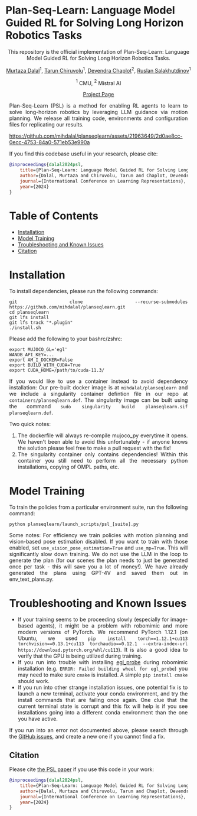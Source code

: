 # Plan-Seq-Learn: Language Model Guided RL for Solving Long Horizon Robotics Tasks
<div style="text-align: center;">

This repository is the official implementation of Plan-Seq-Learn: Language Model Guided RL for Solving Long Horizon Robotics Tasks.

[Murtaza Dalal](https://mihdalal.github.io/)$^1$, [Tarun Chiruvolu](https://www.linkedin.com/in/tarun-chiruvolu/)$^1$,  [Devendra Chaplot](https://devendrachaplot.github.io/)$^2$, [Ruslan Salakhutdinov](https://www.cs.cmu.edu/~rsalakhu/)$^1$

$^1$ CMU, $^2$ Mistral AI

[Project Page](https://mihdalal.github.io/planseqlearn/)

<div style="margin:10px; text-align: justify;">
Plan-Seq-Learn (PSL) is a method for enabling RL agents to learn to solve long-horizon robotics by leveraging LLM guidance via motion planning. We release all training code, environments and configuration files for replicating our results.


https://github.com/mihdalal/planseqlearn/assets/21963649/2d0ae8cc-0ecc-4753-84a0-571eb53e990a

If you find this codebase useful in your research, please cite:
```bibtex
@inproceedings{dalal2024psl,
    title={Plan-Seq-Learn: Language Model Guided RL for Solving Long Horizon Robotics Tasks},
    author={Dalal, Murtaza and Chiruvolu, Tarun and Chaplot, Devendra and Salakhutdinov, Ruslan},
    journal={International Conference on Learning Representations},
    year={2024}
}
```




# Table of Contents

- [Installation](#installation)
- [Model Training](#model-training)
- [Troubleshooting and Known Issues](#troubleshooting-and-known-issues)
- [Citation](#citation)

# Installation
To install dependencies, please run the following commands:
```
git clone --recurse-submodules https://github.com/mihdalal/planseqlearn.git
cd planseqlearn
git lfs install
git lfs track "*.plugin"
./install.sh
```

Please add the following to your bashrc/zshrc:
```
export MUJOCO_GL='egl'
WANDB_API_KEY=...
export AM_I_DOCKER=False
export BUILD_WITH_CUDA=True
export CUDA_HOME=/path/to/cuda-11.3/
```

If you would like to use a container instead to avoid dependency installation:
Our pre-built docker image is at `mihdalal/planseqlearn` and we include a singularity container defintion file in our repo at `containers/planseqlearn.def`. The singularity image can be built using the command `sudo singularity build planseqlearn.sif planseqlearn.def`.

Two quick notes:
1. The dockerfile will always re-compile mujoco_py everytime it opens. We haven't been able to avoid this unfortunately - if anyone knows the solution please feel free to make a pull request with the fix!
2. The singularity container only contains dependencies! Within this container you still need to perform all the necessary python installations, copying of OMPL paths, etc.

# Model Training
To train the policies from a particular environment suite, run the following command:
```
python planseqlearn/launch_scripts/psl_[suite].py
```

Some notes:
For efficiency we train policies with motion planning and vision-based pose estimation disabled. If you want to train with those enabled, set `use_vision_pose_estimation=True` and `use_mp=True`. This will significantly slow down training.
We do not use the LLM in the loop to generate the plan (for our scenes the plan needs to just be generated once per task - this will save you a lot of money!). We have already generated the plans using GPT-4V and saved them out in env_text_plans.py.

# Troubleshooting and Known Issues

- If your training seems to be proceeding slowly (especially for image-based agents), it might be a problem with robomimic and more modern versions of PyTorch. We recommend PyTorch 1.12.1 (on Ubuntu, we used `pip install torch==1.12.1+cu113 torchvision==0.13.1+cu113 torchaudio==0.12.1 --extra-index-url https://download.pytorch.org/whl/cu113`). It is also a good idea to verify that the GPU is being utilized during training.
- If you run into trouble with installing [egl_probe](https://github.com/StanfordVL/egl_probe) during robomimic installation (e.g. `ERROR: Failed building wheel for egl_probe`) you may need to make sure `cmake` is installed. A simple `pip install cmake` should work.
- If you run into other strange installation issues, one potential fix is to launch a new terminal, activate your conda environment, and try the install commands that are failing once again. One clue that the current terminal state is corrupt and this fix will help is if you see installations going into a different conda environment than the one you have active.

If you run into an error not documented above, please search through the [GitHub issues](https://github.com/mihdalal/planseqlearn/issues), and create a new one if you cannot find a fix.

## Citation

Please cite [the PSL paper](https://mihdalal.github.io/planseqlearn/resources/paper.pdf) if you use this code in your work:

```bibtex
@inproceedings{dalal2024psl,
    title={Plan-Seq-Learn: Language Model Guided RL for Solving Long Horizon Robotics Tasks},
    author={Dalal, Murtaza and Chiruvolu, Tarun and Chaplot, Devendra and Salakhutdinov, Ruslan},
    journal={International Conference on Learning Representations},
    year={2024}
}
```

